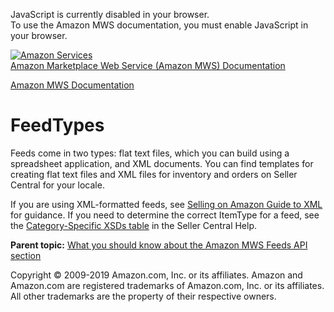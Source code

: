 <div id="MWSDX_noscript">

JavaScript is currently disabled in your browser.  
To use the Amazon MWS documentation, you must enable JavaScript in your
browser.

</div>

<div id="MWSDX_divtop">

[![Amazon
Services](https://images-na.ssl-images-amazon.com/images/G/08/mwsportal/fr_FR/amazonservices.gif "Amazon Services")](http://services.amazon.fr)  
<span id="MWSDX_titlebar">[Amazon Marketplace Web Service (Amazon MWS)
Documentation](https://developer.amazonservices.fr/gp/mws/docs.html)</span>

</div>

<div id="MWSDX_divbottom">

<div id="MWSDX_divleft">

<div id="MWSDX_toc">

</div>

</div>

<div id="MWSDX_divright">

<div id="MWSDX_content">

<span id="MWSDX_breadcrumbs">[Amazon MWS
Documentation](https://developer.amazonservices.fr/gp/mws/docs.html)</span>

FeedTypes
=========

<div class="body conbody">

Feeds come in two types: flat text files, which you can build using a
spreadsheet application, and XML documents. You can find templates for
creating flat text files and XML files for inventory and orders on
Seller Central for your locale.

If you are using XML-formatted feeds, see
<a href="https://images-na.ssl-images-amazon.com/images/G/01/rainier/help/XML_Documentation_Intl.pdf" class="xref">Selling on Amazon Guide to XML</a>
for guidance. If you need to determine the correct ItemType for a feed,
see the
<a href="https://sellercentral.amazon.com/gp/help/200385010" class="xref">Category-Specific XSDs table</a>
in the Seller Central Help.

</div>

<div class="related-links">

<div class="familylinks">

<div class="parentlink">

**Parent topic:**
<a href="../feeds/Feeds_Overview.md" class="link">What you should know about the Amazon MWS Feeds API section</a>

</div>

</div>

</div>

<div id="MWSDX_footer">

Copyright © 2009-2019 Amazon.com, Inc. or its affiliates. Amazon and
Amazon.com are registered trademarks of Amazon.com, Inc. or its
affiliates. All other trademarks are the property of their respective
owners.

</div>

</div>

</div>

<div style="clear: both;">

</div>

</div>
